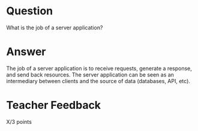 # Question

What is the job of a server application?

# Answer

The job of a server application is to receive requests, generate a response, and send back resources. The server application can be seen as an intermediary between clients and the source of data (databases, API, etc).

# Teacher Feedback

X/3 points
